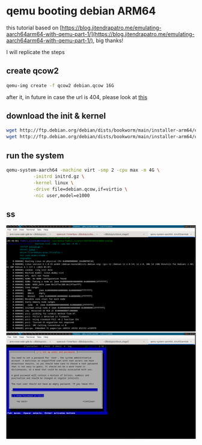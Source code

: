 # qemu booting debian ARM64

this tutorial based on [https://blog.jitendrapatro.me/emulating-aarch64arm64-with-qemu-part-1/](https://blog.jitendrapatro.me/emulating-aarch64arm64-with-qemu-part-1/), big thanks!

I will replicate the steps

## create qcow2
```sh
qemu-img create -f qcow2 debian.qcow 16G
```

after it, in future in case the url is 404, please look at [this](http://ftp.debian.org/debian/dists/bookworm/main/installer-arm64/current/images/netboot/debian-installer/arm64/)

## download the init & kernel

```sh
wget http://ftp.debian.org/debian/dists/bookworm/main/installer-arm64/current/images/netboot/debian-installer/arm64/initrd.gz
wget http://ftp.debian.org/debian/dists/bookworm/main/installer-arm64/current/images/netboot/debian-installer/arm64/linux
```

## run the system
```sh
qemu-system-aarch64 -machine virt -smp 2 -cpu max -m 4G \
          -initrd initrd.gz \
          -kernel linux \
          -drive file=debian.qcow,if=virtio \
          -nic user,model=e1000
```

## ss
![image](../_images/312f90fae112c79aa2ef955cc044f1248ce24f04dc068773dbefb9170651d2d2fbd2f9d5f4abe8cf220a7f8762e04b775519f8f419f04d5fbf45aa28.png)
![image](../_images/8a2ab9814e5abec61dfba05a8cb731982f9824f326117b4066a198b2484976355ea5f2a4de2c4be6777ae164f31a58c8f0ab4419f4ee6769aaa20a67.png)
